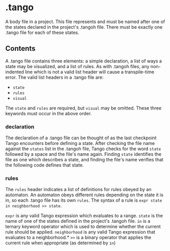 # .tango
A body file in a project. This file represents and must be named after one of the states declared in the project's .tangoh file. There must be exactly one .tango file for each of these states.

## Contents
A .tango file contains three elements: a simple declaration, a list of ways a state may be visualized, and a list of rules. As with .tangoh files, any non-indented line which is not a valid list header will cause a transpile-time error. The valid list headers in a .tango file are:
- `state`
- `rules`
- `visual`

The `state` and `rules` are required, but `visual` may be omitted. These three keywords must occur in the above order.
### declaration
The declaration of a .tango file can be thought of as the last checkpoint Tango encounters before defining a state. After checking the file name against the `states` list in the .tangoh file, Tango checks for the word `state` followed by a space and the file's name again. Finding `state` identifies the file as one which describes a state, and finding the file's name verifies that the following code defines that state.
### rules
The `rules` header indicates a list of definitions for rules obeyed by an automaton. An automaton obeys different rules depending on the state it is in, so each .tango file has its own `rules`. The syntax of a rule is `expr state in neighborhood >> state`.

`expr` is any valid Tango expression which evaluates to a range.
`state` is the name of one of the states defined in the project's .tangoh file.
`in` is a ternary keyword operator which is used to determine whether the current rule should be applied.
`neighborhood` is any valid Tango expression that evaluates to a neighborhood.*
`>>` is a binary operator that applies the current rule when appropriate (as determined by `in`)
<!--stackedit_data:
eyJoaXN0b3J5IjpbLTEyMzM2Njg4NzAsMzQyODA1OTBdfQ==
-->